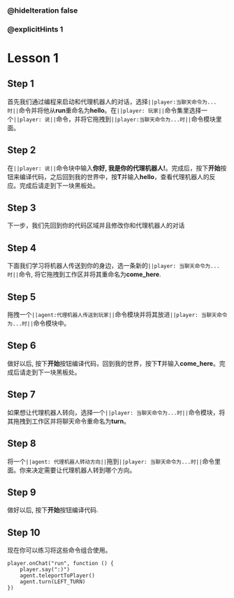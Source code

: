 ### @hideIteration false 
### @explicitHints 1


# Lesson 1

## Step 1
首先我们通过编程来启动和代理机器人的对话，选择``||player:当聊天命令为...时||``命令并将他从**run**重命名为**hello**。在``||player: 玩家||``命令集里选择一个``||player: 说||``命令，并将它拖拽到``||player:当聊天命令为...时||``命令模块里面。


## Step 2
在``||player: 说||``命令块中输入**你好, 我是你的代理机器人!**。完成后，按下**开始**按钮来编译代码，之后回到我的世界中，按**T**并输入**hello**，查看代理机器人的反应。完成后请走到下一块黑板处。


## Step 3
下一步，我们先回到你的代码区域并且修改你和代理机器人的对话

## Step 4
下面我们学习将机器人传送到你的身边，选一条新的``||player: 当聊天命令为...时||``命令, 将它拖拽到工作区并将其重命名为**come_here**. 

## Step 5
拖拽一个``||agent:代理机器人传送到玩家||``命令模块并将其放进``||player: 当聊天命令为...时||``命令模块中。 

## Step 6
做好以后, 按下**开始**按钮编译代码，回到我的世界，按下**T**并输入**come_here**。完成后请走到下一块黑板处。

## Step 7 
如果想让代理机器人转向，选择一个``||player: 当聊天命令为...时||``命令模块，将其拖拽到工作区并将聊天命令重命名为**turn**。

## Step 8
将一个``||agent: 代理机器人转动方向||``拖到``||player: 当聊天命令为...时||``命令里面。你来决定需要让代理机器人转到哪个方向。

## Step 9
做好以后, 按下**开始**按钮编译代码.

## Step 10 
现在你可以练习将这些命令组合使用。

```ghost
player.onChat("run", function () {
    player.say(":)")
    agent.teleportToPlayer()
    agent.turn(LEFT_TURN)
})
``` 
